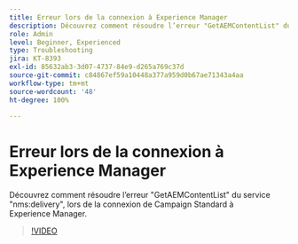 ```yaml
---
title: Erreur lors de la connexion à Experience Manager
description: Découvrez comment résoudre l’erreur "GetAEMContentList" du service "nms:delivery", lors de la connexion de Campaign Standard à Experience Manager.
role: Admin
level: Beginner, Experienced
type: Troubleshooting
jira: KT-8393
exl-id: 85632ab3-3d07-4737-84e9-d265a769c37d
source-git-commit: c84867ef59a10448a377a959d0b67ae71343a4aa
workflow-type: tm+mt
source-wordcount: '48'
ht-degree: 100%

---
```


# Erreur lors de la connexion à Experience Manager

Découvrez comment résoudre l’erreur &quot;GetAEMContentList&quot; du service &quot;nms:delivery&quot;, lors de la connexion de Campaign Standard à Experience Manager.

>[!VIDEO](https://video.tv.adobe.com/v/335897?quality=12&learn=on)
